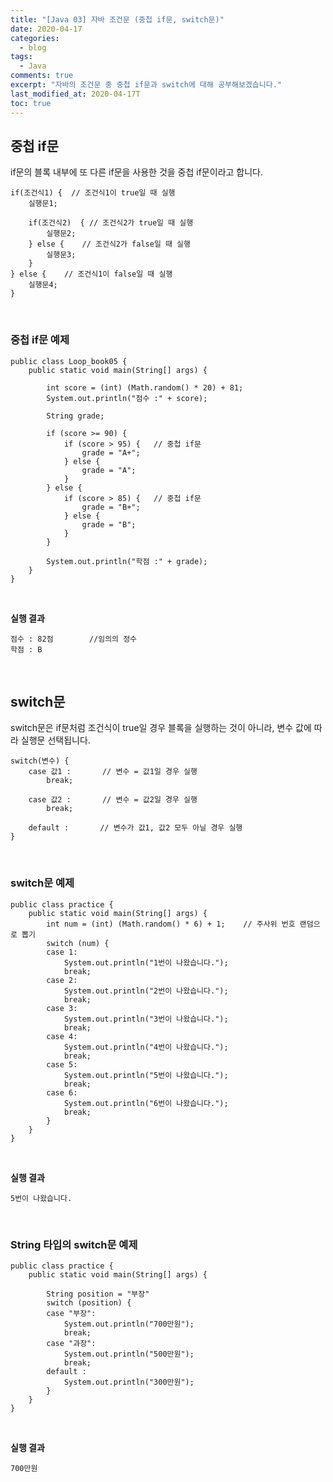 ```yaml
---
title: "[Java 03] 자바 조건문 (중첩 if문, switch문)"
date: 2020-04-17
categories:
  - blog
tags:
  - Java
comments: true
excerpt: "자바의 조건문 중 중첩 if문과 switch에 대해 공부해보겠습니다."
last_modified_at: 2020-04-17T
toc: true
---
```



## 중첩 if문

if문의 블록 내부에 또 다른 if문을 사용한 것을 중첩 if문이라고 합니다.

```
if(조건식1) {	// 조건식1이 true일 때 실행
	실행문1;

	if(조건식2)  {	// 조건식2가 true일 때 실행
		실행문2;
	} else {	// 조건식2가 false일 때 실행
		실행문3;
	}
} else {	// 조건식1이 false일 때 실행
	실행문4;
}
```
<br/>

### 중첩 if문 예제

```
public class Loop_book05 {
	public static void main(String[] args) {

		int score = (int) (Math.random() * 20) + 81;
		System.out.println("점수 :" + score);

		String grade;

		if (score >= 90) {
			if (score > 95) {	// 중첩 if문
				grade = "A+";
			} else {
				grade = "A";
			}
		} else {
			if (score > 85) {	// 중첩 if문
				grade = "B+";
			} else {
				grade = "B";
			}
		}
		
		System.out.println("학점 :" + grade);
	}
}

```
<br/>

**실행 결과**
```
점수 : 82점		//임의의 정수
학점 : B
```
<br/>



## switch문

switch문은 if문처럼 조건식이 true일 경우 블록을 실행하는 것이 아니라, 변수 값에 따라 실행문 선택됩니다.

```
switch(변수) {	
	case 값1 :		// 변수 = 값1일 경우 실행 
		break;

	case 값2 :		// 변수 = 값2일 경우 실행
		break;

	default :		// 변수가 값1, 값2 모두 아닐 경우 실행
}
```
<br/>

### switch문 예제

```
public class practice {
	public static void main(String[] args) {
		int num = (int) (Math.random() * 6) + 1;	// 주사위 번호 랜덤으로 뽑기
		switch (num) {
		case 1:
			System.out.println("1번이 나왔습니다.");
			break;
		case 2:
			System.out.println("2번이 나왔습니다.");
			break;
		case 3:
			System.out.println("3번이 나왔습니다.");
			break;
		case 4:
			System.out.println("4번이 나왔습니다.");
			break;
		case 5:
			System.out.println("5번이 나왔습니다.");
			break;
		case 6:
			System.out.println("6번이 나왔습니다.");
			break;
		}
	}
}
```
<br/>

**실행 결과**
```
5번이 나왔습니다.
```
<br/>

### String 타입의 switch문 예제
```
public class practice {
	public static void main(String[] args) {
		
		String position = "부장"
		switch (position) {
		case "부장":
			System.out.println("700만원");
			break;
		case "과장":
			System.out.println("500만원");
			break;
		default :
			System.out.println("300만원");
		}
	}
}
```
<br/>

**실행 결과**
```
700만원
```
<br/>
